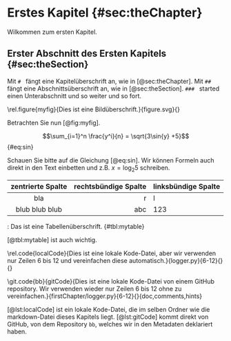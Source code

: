 # Erstes Kapitel {#sec:theChapter}

Wilkommen zum ersten Kapitel.

## Erster Abschnitt des Ersten Kapitels {#sec:theSection}

Mit `# ` fängt eine Kapitelüberschrift an, wie in [@sec:theChapter].
Mit `## ` fängt eine Abschnittsüberschrift an, wie in [@sec:theSection].
`### ` started einen Unterabschnitt und so weiter und so fort.

\rel.figure{myfig}{Dies ist eine Bildüberschrift.}{figure.svg}{}

Betrachten Sie nun [@fig:myfig].

$$\sum_{i=1}^n \frac{y^i}{n} = \sqrt{3\sin{y} +5}$$ {#eq:sin}

Schauen Sie bitte auf die Gleichung [@eq:sin].
Wir können Formeln auch direkt in den Text einbetten und z.B. $x = \log_2 5$ schreiben.

|zentrierte Spalte|rechtsbündige Spalte|linksbündige Spalte|
|:-:|--:|:--|
|bla|r|l|
|blub blub blub|abc|123|

: Das ist eine Tabellenüberschrift. {#tbl:mytable}

[@tbl:mytable] ist auch wichtig.

\rel.code{localCode}{Dies ist eine lokale Kode-Datei, aber wir verwenden nur Zeilen 6 bis 12 und vereinfachen diese automatisch.}{logger.py}{6-12}{}{}

\git.code{bb}{gitCode}{Dies ist eine lokale Kode-Datei von einem GitHub repository. Wir verwenden wieder nur Zeilen 6 bis 12 ohne zu vereinfachen.}{firstChapter/logger.py}{6-12}{}{doc,comments,hints}

[@lst:localCode] ist ein lokale Kode-Datei, die im selben Ordner wie die markdown-Datei dieses Kapitels liegt.
[@lst:gitCode] kommt direkt von GitHub, von dem Repository `bb`, welches wir in den Metadaten deklariert haben.



